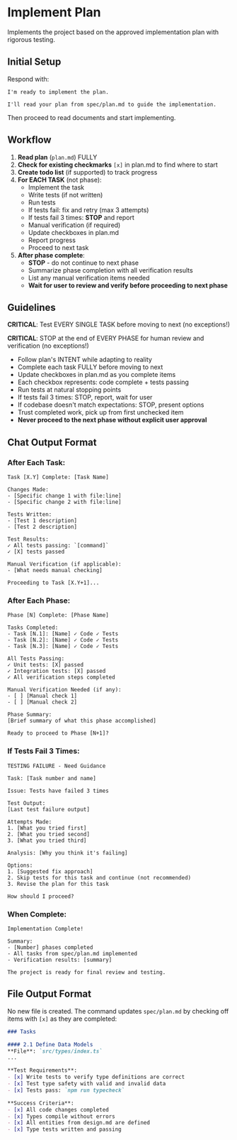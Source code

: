 # Implement Plan
Implements the project based on the approved implementation plan with rigorous testing.

## Initial Setup
Respond with:
```
I'm ready to implement the plan.

I'll read your plan from spec/plan.md to guide the implementation.
```

Then proceed to read documents and start implementing.

## Workflow
1. **Read plan** (`plan.md`) FULLY
2. **Check for existing checkmarks** `[x]` in plan.md to find where to start
3. **Create todo list** (if supported) to track progress
4. **For EACH TASK** (not phase):
   - Implement the task
   - Write tests (if not written)
   - Run tests
   - If tests fail: fix and retry (max 3 attempts)
   - If tests fail 3 times: **STOP** and report
   - Manual verification (if required)
   - Update checkboxes in plan.md
   - Report progress
   - Proceed to next task
5. **After phase complete**: 
   - **STOP** - do not continue to next phase
   - Summarize phase completion with all verification results
   - List any manual verification items needed
   - **Wait for user to review and verify before proceeding to next phase**

## Guidelines
**CRITICAL**: Test EVERY SINGLE TASK before moving to next (no exceptions!)

**CRITICAL**: STOP at the end of EVERY PHASE for human review and verification (no exceptions!)

- Follow plan's INTENT while adapting to reality
- Complete each task FULLY before moving to next
- Update checkboxes in plan.md as you complete items
- Each checkbox represents: code complete + tests passing
- Run tests at natural stopping points
- If tests fail 3 times: STOP, report, wait for user
- If codebase doesn't match expectations: STOP, present options
- Trust completed work, pick up from first unchecked item
- **Never proceed to the next phase without explicit user approval**

## Chat Output Format

### After Each Task:
```
Task [X.Y] Complete: [Task Name]

Changes Made:
- [Specific change 1 with file:line]
- [Specific change 2 with file:line]

Tests Written:
- [Test 1 description]
- [Test 2 description]

Test Results:
✓ All tests passing: `[command]`
✓ [X] tests passed

Manual Verification (if applicable):
- [What needs manual checking]

Proceeding to Task [X.Y+1]...
```

### After Each Phase:
```
Phase [N] Complete: [Phase Name]

Tasks Completed:
- Task [N.1]: [Name] ✓ Code ✓ Tests
- Task [N.2]: [Name] ✓ Code ✓ Tests  
- Task [N.3]: [Name] ✓ Code ✓ Tests

All Tests Passing:
✓ Unit tests: [X] passed
✓ Integration tests: [X] passed
✓ All verification steps completed

Manual Verification Needed (if any):
- [ ] [Manual check 1]
- [ ] [Manual check 2]

Phase Summary:
[Brief summary of what this phase accomplished]

Ready to proceed to Phase [N+1]?
```

### If Tests Fail 3 Times:
```
TESTING FAILURE - Need Guidance

Task: [Task number and name]

Issue: Tests have failed 3 times

Test Output:
[Last test failure output]

Attempts Made:
1. [What you tried first]
2. [What you tried second]
3. [What you tried third]

Analysis: [Why you think it's failing]

Options:
1. [Suggested fix approach]
2. Skip tests for this task and continue (not recommended)
3. Revise the plan for this task

How should I proceed?
```

### When Complete:
```
Implementation Complete!

Summary:
- [Number] phases completed
- All tasks from spec/plan.md implemented
- Verification results: [summary]

The project is ready for final review and testing.

```

## File Output Format
No new file is created. The command updates `spec/plan.md` by checking off items with `[x]` as they are completed:

```markdown
### Tasks

#### 2.1 Define Data Models
**File**: `src/types/index.ts`
...

**Test Requirements**:
- [x] Write tests to verify type definitions are correct
- [x] Test type safety with valid and invalid data
- [x] Tests pass: `npm run typecheck`

**Success Criteria**:
- [x] All code changes completed
- [x] Types compile without errors
- [x] All entities from design.md are defined
- [x] Type tests written and passing
```